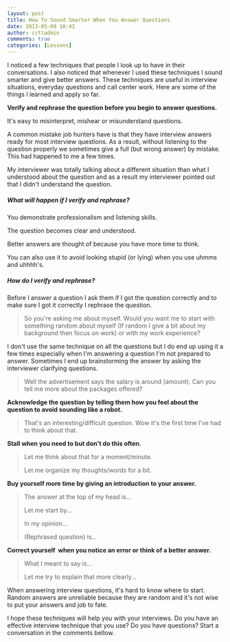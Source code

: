 ```yaml
---
layout: post
title: How To Sound Smarter When You Answer Questions
date: 2013-05-09 10:43
author: ccttadmin
comments: true
categories: [Lessons]
---
```

I noticed a few techniques that people I look up to have in their conversations. I also noticed that whenever I used these techniques I sound smarter and give better answers. These techniques are useful in interview situations, everyday questions and call center work. Here are some of the things I learned and apply so far.

<strong>Verify and rephrase the question before you begin to answer questions.</strong>

It's easy to misinterpret, mishear or misunderstand questions.

A common mistake job hunters have is that they have interview answers ready for most interview questions. As a result, without listening to the question properly we sometimes give a full (but wrong answer) by mistake. This had happened to me a few times.

My interviewer was totally talking about a different situation than what I understood about the question and as a result my interviewer pointed out that I didn't understand the question.

<h5>What will happen if I verify and rephrase?</h5>

You demonstrate professionalism and listening skills.

The question becomes clear and understood.

Better answers are thought of because you have more time to think.

You can also use it to avoid looking stupid (or lying) when you use uhmms and uhhhh's.

<h5>How do I verify and rephrase?</h5>

Before I answer a question I ask them if I got the question correctly and to make sure I got it correctly I rephrase the question.

<blockquote>So you're asking me about myself. Would you want me to start with something random about myself (If random I give a bit about my background then focus on work) or with my work experience?</blockquote>

I don't use the same technique on all the questions but I do end up using it a few times especially when I'm answering a question I'm not prepared to answer. Sometimes I end up brainstorming the answer by asking the interviewer clarifying questions.

<blockquote>Well the advertisement says the salary is around (amount). Can you tell me more about the packages offered?</blockquote>

<strong>Acknowledge the question by telling them how you feel about the question to avoid sounding like a robot.</strong>

<blockquote>That's an interesting/difficult question. Wow it's the first time I've had to think about that.</blockquote>

<strong>Stall when you need to but don't do this often.</strong>

<blockquote>Let me think about that for a moment/minute.

Let me organize my thoughts/words for a bit.</blockquote>

<strong>Buy yourself more time by giving an introduction to your answer.</strong>

<blockquote>The answer at the top of my head is...

Let me start by...

In my opinion...

(Rephrased question) is...</blockquote>

<strong>Correct yourself  when you notice an error or think of a better answer.</strong>

<blockquote>What I meant to say is...

Let me try to explain that more clearly...</blockquote>

When answering interview questions, it's hard to know where to start. Random answers are unreliable because they are random and it's not wise to put your answers and job to fate.

I hope these techniques will help you with your interviews. Do you have an effective interview technique that you use? Do you have questions? Start a conversation in the comments bellow.
